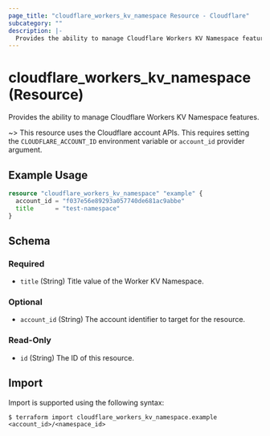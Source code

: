```yaml
---
page_title: "cloudflare_workers_kv_namespace Resource - Cloudflare"
subcategory: ""
description: |-
  Provides the ability to manage Cloudflare Workers KV Namespace features.
---
```


# cloudflare_workers_kv_namespace (Resource)

Provides the ability to manage Cloudflare Workers KV Namespace features.

~> This resource uses the Cloudflare account APIs. This requires setting the
`CLOUDFLARE_ACCOUNT_ID` environment variable or `account_id` provider argument.

## Example Usage

```terraform
resource "cloudflare_workers_kv_namespace" "example" {
  account_id = "f037e56e89293a057740de681ac9abbe"
  title      = "test-namespace"
}
```

<!-- schema generated by tfplugindocs -->
## Schema

### Required

- `title` (String) Title value of the Worker KV Namespace.

### Optional

- `account_id` (String) The account identifier to target for the resource.

### Read-Only

- `id` (String) The ID of this resource.

## Import

Import is supported using the following syntax:

```shell
$ terraform import cloudflare_workers_kv_namespace.example <account_id>/<namespace_id>
```
